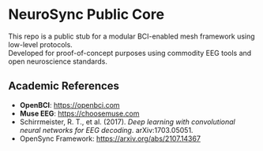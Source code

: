 # NeuroSync Public Core

This repo is a public stub for a modular BCI-enabled mesh framework using low-level protocols.  
Developed for proof-of-concept purposes using commodity EEG tools and open neuroscience standards.

## Academic References

- **OpenBCI**: https://openbci.com
- **Muse EEG**: https://choosemuse.com
- Schirrmeister, R. T., et al. (2017). *Deep learning with convolutional neural networks for EEG decoding*. arXiv:1703.05051.
- OpenSync Framework: https://arxiv.org/abs/2107.14367
